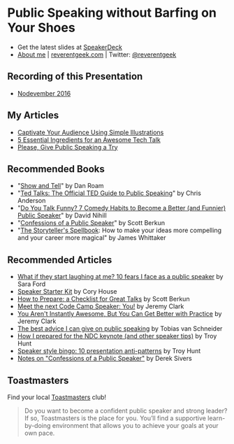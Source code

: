 # Public Speaking without Barfing on Your Shoes

* Get the latest slides at [SpeakerDeck](https://speakerdeck.com/reverentgeek)
* [About me](https://about.me/reverentgeek) | [reverentgeek.com](http://reverentgeek.com) | Twitter: [@reverentgeek](https://twitter.com/reverentgeek)

## Recording of this Presentation

* [Nodevember 2016](https://youtu.be/aPSvHT9USO8)

## My Articles

* [Captivate Your Audience Using Simple Illustrations](https://medium.com/@reverentgeek/captivate-your-audience-using-simple-illustrations-5bf0fcd0e301)
* [5 Essential Ingredients for an Awesome Tech Talk](https://medium.com/@reverentgeek/5-essential-ingredients-for-an-awesome-tech-talk-2e5778b2cb5a)
* [Please, Give Public Speaking a Try](https://medium.com/@reverentgeek/please-give-public-speaking-a-try-c90c539012d5)

## Recommended Books

* "[Show and Tell](https://www.amazon.com/Show-Tell-Everybody-Extraordinary-Presentations/dp/1591848024)" by Dan Roam
* "[Ted Talks: The Official TED Guide to Public Speaking](https://www.amazon.com/TED-Talks-Official-Public-Speaking/dp/0544634497)" by Chris Anderson
* "[Do You Talk Funny? 7 Comedy Habits to Become a Better (and Funnier) Public Speaker](https://www.amazon.com/Do-You-Talk-Funny-Funnier/dp/1942952279)" by David Nihill
* "[Confessions of a Public Speaker](https://www.amazon.com/Confessions-Public-Speaker-Scott-Berkun-ebook/dp/B002VL1CGM)" by Scott Berkun
* "[The Storyteller's Spellbook](https://www.amazon.com/Storytellers-Spellbook-compelling-career-magical-ebook/dp/B073Q5X4BX/ref=sr_1_3?s=digital-text&ie=UTF8&qid=1500314737&sr=1-3&keywords=james+whittaker): How to make your ideas more compelling and your career more magical" by James Whittaker

## Recommended Articles

* [What if they start laughing at me? 10 fears I face as a public speaker](https://medium.com/@saraford/what-if-they-start-laughing-at-me-10-fears-i-face-as-a-public-speaker-83fe18de7b39#.z7114xz9h) by Sara Ford
* [Speaker Starter Kit](https://github.com/coryhouse/speaker-starter-kit) by Cory House
* [How to Prepare: a Checklist for Great Talks](http://scottberkun.com/2011/speakers-checklist/) by Scott Berkun
* [Meet the next Code Camp Speaker: You!](http://jeremybytes.blogspot.com/2011/08/meet-next-code-camp-speaker-you.html) by Jeremy Clark
* [You Aren't Instantly Awesome, But You Can Get Better with Practice](https://jeremybytes.blogspot.com/2015/10/you-arent-instantly-awesome-but-you-can.html) by Jeremy Clark
* [The best advice I can give on public speaking](https://medium.com/desk-of-van-schneider/my-best-advice-i-can-give-about-public-speaking-61c6fab92192#.jcy8hf7wo) by Tobias van Schneider
* [How I prepared for the NDC keynote (and other speaker tips)](https://www.troyhunt.com/how-i-prepared-for-the-ndc-keynote-and-other-speaker-tips/) by Troy Hunt
* [Speaker style bingo: 10 presentation anti-patterns](https://www.troyhunt.com/speaker-style-bingo-10-presentation/) by Troy Hunt
* [Notes on "Confessions of a Public Speaker"](https://sivers.org/book/ConfessionsPublicSpeaker) by Derek Sivers

## Toastmasters

Find your local [Toastmasters](https://www.toastmasters.org/) club!

> Do you want to become a confident public speaker and strong leader? If so, Toastmasters is the place for you. You’ll find a supportive learn-by-doing environment that allows you to achieve your goals at your own pace.

